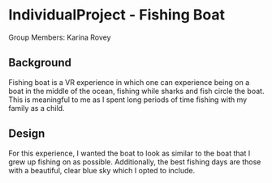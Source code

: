 # IndividualProject - Fishing Boat

Group Members: Karina Rovey


## Background
Fishing boat is a VR experience in which one can experience being on a boat in the middle of the ocean, fishing while sharks and fish circle the boat. This is meaningful to me as I spent long periods of time fishing with my family as a child. 

## Design
For this experience, I wanted the boat to look as similar to the boat that I grew up fishing on as possible. Additionally, the best fishing days are those with a beautiful, clear blue sky which I opted to include. 
